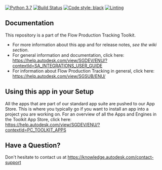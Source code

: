 [![Python 3.7](https://img.shields.io/badge/python-3.7-blue.svg)](https://www.python.org/)
[![Build Status](https://dev.azure.com/shotgun-ecosystem/Toolkit/_apis/build/status/Apps/tk-shotgun-launchpublish?branchName=master)](https://dev.azure.com/shotgun-ecosystem/Toolkit/_build/latest?definitionId=84&branchName=master)
[![Code style: black](https://img.shields.io/badge/code%20style-black-000000.svg)](https://github.com/psf/black)
[![Linting](https://img.shields.io/badge/PEP8%20by-Hound%20CI-a873d1.svg)](https://houndci.com)

## Documentation
This repository is a part of the Flow Production Tracking Toolkit.

- For more information about this app and for release notes, *see the wiki section*.
- For general information and documentation, click here: https://help.autodesk.com/view/SGDEV/ENU/?contextId=SA_INTEGRATIONS_USER_GUIDE
- For information about Flow Production Tracking in general, click here: https://help.autodesk.com/view/SGSUB/ENU/

## Using this app in your Setup
All the apps that are part of our standard app suite are pushed to our App Store.
This is where you typically go if you want to install an app into a project you are
working on. For an overview of all the Apps and Engines in the Toolkit App Store,
click here: https://help.autodesk.com/view/SGDEV/ENU/?contextId=PC_TOOLKIT_APPS

## Have a Question?
Don't hesitate to contact us at https://knowledge.autodesk.com/contact-support
